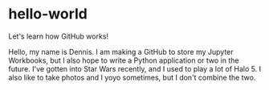 # hello-world
Let's learn how GitHub works!

Hello, my name is Dennis. I am making a GitHub to store my Jupyter Workbooks, but I also hope to write a Python application or two in the future.
I've gotten into Star Wars recently, and I used to play a lot of Halo 5. I also like to take photos and I yoyo sometimes, but I don't combine the two.
